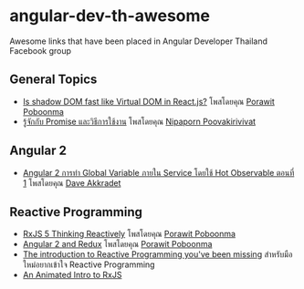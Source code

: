 # angular-dev-th-awesome
Awesome links that have been placed in Angular Developer Thailand Facebook group

## General Topics
- [Is shadow DOM fast like Virtual DOM in React.js?](http://stackoverflow.com/questions/36012239/is-shadow-dom-fast-like-virtual-dom-in-react-js) โพสโดยคุณ [Porawit Poboonma](https://www.facebook.com/ball6847)
- [รู้จักกับ Promise และวิธีการใช้งาน](https://medium.com/pnpsolution/%E0%B8%A3%E0%B8%B9%E0%B9%89%E0%B8%88%E0%B8%B1%E0%B8%81%E0%B8%81%E0%B8%B1%E0%B8%9A-promise-%E0%B9%81%E0%B8%A5%E0%B8%B0%E0%B8%A7%E0%B8%B4%E0%B8%98%E0%B8%B5%E0%B8%81%E0%B8%B2%E0%B8%A3%E0%B9%83%E0%B8%8A%E0%B9%89%E0%B8%87%E0%B8%B2%E0%B8%99-f8140f759d84#.5o54a8v2q) โพสโดยคุณ [Nipaporn Poovakirivivat](https://www.facebook.com/nipaporn.poovakirivivat)

## Angular 2
- [Angular 2 การทำ Global Variable ภายใน Service โดยใช้ Hot Observable ตอนที่ 1](https://medium.com/@flyingfree/angular-2-%E0%B8%81%E0%B8%B2%E0%B8%A3%E0%B8%97%E0%B8%B3-global-variable-%E0%B8%A0%E0%B8%B2%E0%B8%A2%E0%B9%83%E0%B8%99-service-%E0%B9%82%E0%B8%94%E0%B8%A2%E0%B9%83%E0%B8%8A%E0%B9%89-hot-observable-%E0%B8%95%E0%B8%AD%E0%B8%99%E0%B8%97%E0%B8%B5%E0%B9%88-1-454220327ab5#.ha0clouby) โพสโดยคุณ [Dave Akkradet](https://www.facebook.com/dave.akkradet)

## Reactive Programming
- [RxJS 5 Thinking Reactively](https://www.youtube.com/watch?v=3LKMwkuK0ZE) โพสโดยคุณ [Porawit Poboonma](https://www.facebook.com/ball6847)
- [Angular 2 and Redux](https://www.youtube.com/watch?v=LiJcw-iAGKQ) โพสโดยคุณ [Porawit Poboonma](https://www.facebook.com/ball6847)
- [The introduction to Reactive Programming you've been missing](https://gist.github.com/staltz/868e7e9bc2a7b8c1f754) สำหรับมือใหม่อยากเข้าใจ Reactive Programming
- [An Animated Intro to RxJS](https://css-tricks.com/animated-intro-rxjs/)
